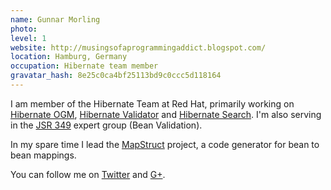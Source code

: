 ```yaml
---
name: Gunnar Morling
photo:
level: 1
website: http://musingsofaprogrammingaddict.blogspot.com/
location: Hamburg, Germany
occupation: Hibernate team member
gravatar_hash: 8e25c0ca4bf25113bd9c0ccc5d118164
---
```

I am member of the Hibernate Team at Red Hat, primarily working on
[Hibernate OGM](http://hibernate.org/ogm/),
[Hibernate Validator](http://hibernate.org/validator/) and
[Hibernate Search](http://hibernate.org/search/). I'm also serving in the
[JSR 349](http://beanvalidation.org/) expert group (Bean Validation).

In my spare time I lead the [MapStruct](http://mapstruct.org/) project, a
code generator for bean to bean mappings.

You can follow me on [Twitter](https://twitter.com/gunnarmorling) and
[G+](https://google.com/+GunnarMorling).
